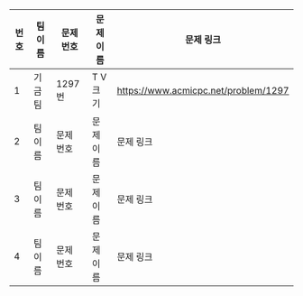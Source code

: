 | 번호 | 팀 이름 | 문제 번호 | 문제 이름 | 문제 링크 |
| ---- | ------- | --------- | --------- | --------- |
| 1    | 기금 팀 |  1297번  | T V 크기 | https://www.acmicpc.net/problem/1297 |
| 2    | 팀 이름 | 문제 번호 | 문제 이름 | 문제 링크 |
| 3    | 팀 이름 | 문제 번호 | 문제 이름 | 문제 링크 |
| 4    | 팀 이름 | 문제 번호 | 문제 이름 | 문제 링크 |
